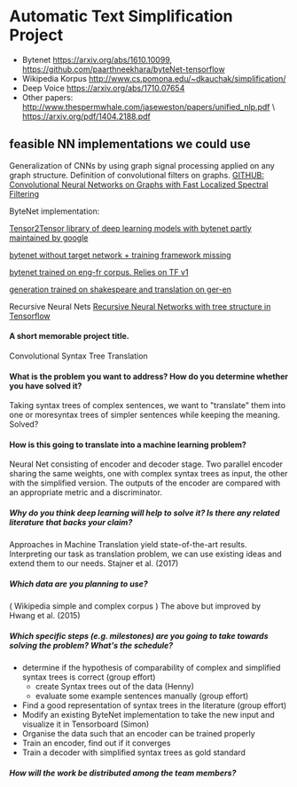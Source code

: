 # Automatic Text Simplification Project

* Bytenet https://arxiv.org/abs/1610.10099, https://github.com/paarthneekhara/byteNet-tensorflow
* Wikipedia Korpus http://www.cs.pomona.edu/~dkauchak/simplification/
* Deep Voice https://arxiv.org/abs/1710.07654
* Other papers: http://www.thespermwhale.com/jaseweston/papers/unified_nlp.pdf \\ https://arxiv.org/pdf/1404.2188.pdf


## feasible NN implementations we could use
Generalization of CNNs by using graph signal processing applied on any graph structure. Definition of convolutional filters on graphs. 
[GITHUB: Convolutional Neural Networks on Graphs with Fast Localized Spectral Filtering](https://github.com/mdeff/cnn_graph)

ByteNet implementation:

[Tensor2Tensor library of deep learning models with bytenet partly maintained by google](https://github.com/tensorflow/tensor2tensor) 

[bytenet without target network + training framework missing](https://github.com/NickShahML/bytenet_tensorflow)

[bytenet trained on eng-fr corpus. Relies on TF v1](https://github.com/buriburisuri/ByteNet)

[generation trained on shakespeare and translation on ger-en](https://github.com/paarthneekhara/byteNet-tensorflow)

Recursive Neural Nets
[Recursive Neural Networks with tree structure in Tensorflow](https://github.com/erickrf/treernn)

#### A short memorable project title.
Convolutional Syntax Tree Translation

#### What is the problem you want to address? How do you determine whether you have solved it?
Taking syntax trees of complex sentences, we want to "translate" them into one or moresyntax trees of simpler sentences while keeping the meaning.
Solved?

#### How is this going to translate into a machine learning problem?
Neural Net consisting of encoder and decoder stage.
Two parallel encoder sharing the same weights, one with complex syntax trees as input, the other with the simplified version.
The outputs of the encoder are compared with an appropriate metric and a discriminator.

##### Why do you think deep learning will help to solve it? Is there any related literature that backs your claim?
Approaches in Machine Translation yield state-of-the-art results. Interpreting our task as translation problem, we can use existing ideas and extend them to our needs.
Stajner et al. (2017)

##### Which data are you planning to use?
( Wikipedia simple and complex corpus )
The above but improved by Hwang et al. (2015) 

##### Which specific steps (e.g. milestones) are you going to take towards solving the problem? What's the schedule?
- determine if the hypothesis of comparability of complex and simplified syntax trees is correct (group effort)
  - create Syntax trees out of the data (Henny)
  - evaluate some example sentences manually (group effort)
- Find a good representation of syntax trees in the literature (group effort)
- Modify an existing ByteNet implementation to take the new input and visualize it in Tensorboard (Simon)
- Organise the data such that an encoder can be trained properly
- Train an encoder, find out if it converges
- Train a decoder with simplified syntax trees as gold standard

##### How will the work be distributed among the team members?
